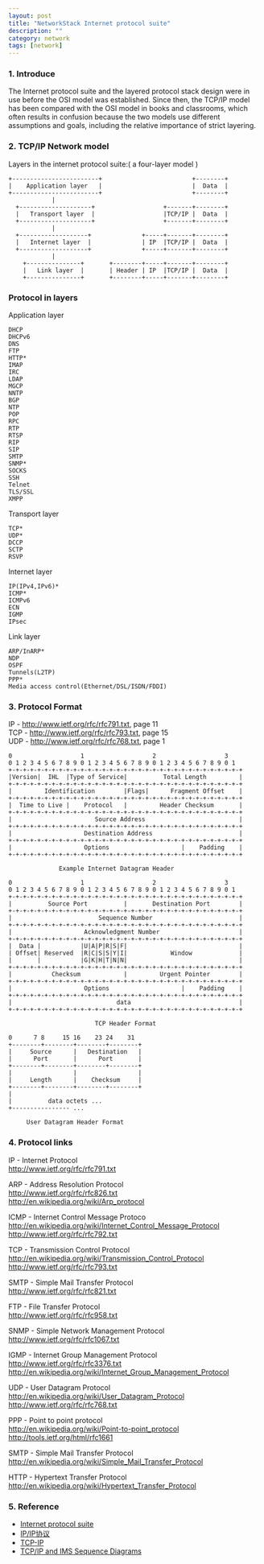 ```yaml
---
layout: post
title: "NetworkStack Internet protocol suite"
description: ""
category: network
tags: [network]
---
```


### 1. Introduce
The Internet protocol suite and the layered protocol stack design were in use 
before the OSI model was established. Since then, the TCP/IP model has been 
compared with the OSI model in books and classrooms, which often results in 
confusion because the two models use different assumptions and goals, including 
the relative importance of strict layering.

### 2. TCP/IP Network model
Layers in the internet protocol suite:( a four-layer model )  

	+------------------------+                         +--------+
	|    Application layer   |                         |  Data  |
	+------------------------+                         +--------+
	            |
	  +--------------------+                   +-------+--------+
	  |   Transport layer  |                   |TCP/IP |  Data  |
	  +--------------------+                   +-------+--------+
	            |
	  +-------------------+              +-----+-------+--------+
	  |   Internet layer  |              | IP  |TCP/IP |  Data  |
	  +-------------------+              +-----+-------+--------+
	            |
	    +---------------+       +--------+-----+-------+--------+
	    |   Link layer  |       | Header | IP  |TCP/IP |  Data  |
	    +---------------+       +--------+-----+-------+--------+

### Protocol in layers
Application layer

    DHCP
    DHCPv6
    DNS
    FTP
    HTTP*
    IMAP
    IRC
    LDAP
    MGCP
    NNTP
    BGP
    NTP
    POP
    RPC
    RTP
    RTSP
    RIP
    SIP
    SMTP
    SNMP*
    SOCKS
    SSH
    Telnet
    TLS/SSL
    XMPP

Transport layer

    TCP*
    UDP*
    DCCP
    SCTP
    RSVP

Internet layer

    IP(IPv4,IPv6)*
    ICMP*
    ICMPv6
    ECN
    IGMP
    IPsec

Link layer

    ARP/InARP*
    NDP
    OSPF
    Tunnels(L2TP)
    PPP*
    Media access control(Ethernet/DSL/ISDN/FDDI)

### 3. Protocol Format
IP - <http://www.ietf.org/rfc/rfc791.txt>, page 11  
TCP - <http://www.ietf.org/rfc/rfc793.txt>, page 15  
UDP - <http://www.ietf.org/rfc/rfc768.txt>, page 1  

	0                   1                   2                   3   
	0 1 2 3 4 5 6 7 8 9 0 1 2 3 4 5 6 7 8 9 0 1 2 3 4 5 6 7 8 9 0 1 
	+-+-+-+-+-+-+-+-+-+-+-+-+-+-+-+-+-+-+-+-+-+-+-+-+-+-+-+-+-+-+-+-+
	|Version|  IHL  |Type of Service|          Total Length         |
	+-+-+-+-+-+-+-+-+-+-+-+-+-+-+-+-+-+-+-+-+-+-+-+-+-+-+-+-+-+-+-+-+
	|         Identification        |Flags|      Fragment Offset    |
	+-+-+-+-+-+-+-+-+-+-+-+-+-+-+-+-+-+-+-+-+-+-+-+-+-+-+-+-+-+-+-+-+
	|  Time to Live |    Protocol   |         Header Checksum       |
	+-+-+-+-+-+-+-+-+-+-+-+-+-+-+-+-+-+-+-+-+-+-+-+-+-+-+-+-+-+-+-+-+
	|                       Source Address                          |
	+-+-+-+-+-+-+-+-+-+-+-+-+-+-+-+-+-+-+-+-+-+-+-+-+-+-+-+-+-+-+-+-+
	|                    Destination Address                        |
	+-+-+-+-+-+-+-+-+-+-+-+-+-+-+-+-+-+-+-+-+-+-+-+-+-+-+-+-+-+-+-+-+
	|                    Options                    |    Padding    |
	+-+-+-+-+-+-+-+-+-+-+-+-+-+-+-+-+-+-+-+-+-+-+-+-+-+-+-+-+-+-+-+-+

	              Example Internet Datagram Header

	0                   1                   2                   3   
	0 1 2 3 4 5 6 7 8 9 0 1 2 3 4 5 6 7 8 9 0 1 2 3 4 5 6 7 8 9 0 1 
	+-+-+-+-+-+-+-+-+-+-+-+-+-+-+-+-+-+-+-+-+-+-+-+-+-+-+-+-+-+-+-+-+
	|          Source Port          |       Destination Port        |
	+-+-+-+-+-+-+-+-+-+-+-+-+-+-+-+-+-+-+-+-+-+-+-+-+-+-+-+-+-+-+-+-+
	|                        Sequence Number                        |
	+-+-+-+-+-+-+-+-+-+-+-+-+-+-+-+-+-+-+-+-+-+-+-+-+-+-+-+-+-+-+-+-+
	|                    Acknowledgment Number                      |
	+-+-+-+-+-+-+-+-+-+-+-+-+-+-+-+-+-+-+-+-+-+-+-+-+-+-+-+-+-+-+-+-+
	|  Data |           |U|A|P|R|S|F|                               |
	| Offset| Reserved  |R|C|S|S|Y|I|            Window             |
	|       |           |G|K|H|T|N|N|                               |
	+-+-+-+-+-+-+-+-+-+-+-+-+-+-+-+-+-+-+-+-+-+-+-+-+-+-+-+-+-+-+-+-+
	|           Checksum            |         Urgent Pointer        |
	+-+-+-+-+-+-+-+-+-+-+-+-+-+-+-+-+-+-+-+-+-+-+-+-+-+-+-+-+-+-+-+-+
	|                    Options                    |    Padding    |
	+-+-+-+-+-+-+-+-+-+-+-+-+-+-+-+-+-+-+-+-+-+-+-+-+-+-+-+-+-+-+-+-+
	|                             data                              |
	+-+-+-+-+-+-+-+-+-+-+-+-+-+-+-+-+-+-+-+-+-+-+-+-+-+-+-+-+-+-+-+-+

                            TCP Header Format

	0      7 8     15 16    23 24    31  
	+--------+--------+--------+--------+ 
	|     Source      |   Destination   | 
	|      Port       |      Port       | 
	+--------+--------+--------+--------+ 
	|                 |                 | 
	|     Length      |    Checksum     | 
	+--------+--------+--------+--------+ 
	|                                     
	|          data octets ...            
	+---------------- ...                 

	     User Datagram Header Format

### 4. Protocol links
IP - Internet Protocol  
<http://www.ietf.org/rfc/rfc791.txt>

ARP - Address Resolution Protocol  
<http://www.ietf.org/rfc/rfc826.txt>  
<http://en.wikipedia.org/wiki/Arp_protocol>

ICMP - Internet Control Message Protoco  
<http://en.wikipedia.org/wiki/Internet_Control_Message_Protocol>  
<http://www.ietf.org/rfc/rfc792.txt>

TCP - Transmission Control Protocol  
<http://en.wikipedia.org/wiki/Transmission_Control_Protocol>  
<http://www.ietf.org/rfc/rfc793.txt>

SMTP - Simple Mail Transfer Protocol  
<http://www.ietf.org/rfc/rfc821.txt>

FTP - File Transfer Protocol  
<http://www.ietf.org/rfc/rfc958.txt>

SNMP - Simple Network Management Protocol  
<http://www.ietf.org/rfc/rfc1067.txt>

IGMP - Internet Group Management Protocol  
<http://www.ietf.org/rfc/rfc3376.txt>  
<http://en.wikipedia.org/wiki/Internet_Group_Management_Protocol>

UDP - User Datagram Protocol  
<http://en.wikipedia.org/wiki/User_Datagram_Protocol>  
<http://www.ietf.org/rfc/rfc768.txt>

PPP - Point to point protocol  
<http://en.wikipedia.org/wiki/Point-to-point_protocol>  
<http://tools.ietf.org/html/rfc1661>

SMTP - Simple Mail Transfer Protocol  
<http://en.wikipedia.org/wiki/Simple_Mail_Transfer_Protocol>  

HTTP - Hypertext Transfer Protocol  
<http://en.wikipedia.org/wiki/Hypertext_Transfer_Protocol>  

### 5. Reference  
+ [Internet protocol suite](http://en.wikipedia.org/wiki/Internet_protocol_suite)
+ [IP/IP协议](http://zh.wikipedia.org/wiki/TCP/IP协议)
+ [TCP-IP](http://www.linux-tutorial.info/modules.php?name=MContent&obj=page&pageid=142)
+ [TCP/IP and IMS Sequence Diagrams](http://www.eventhelix.com/RealtimeMantra/Networking/#IP_-_Internet_Protocol)
